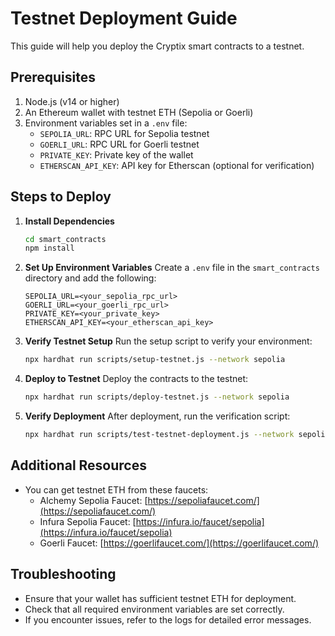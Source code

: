 # Testnet Deployment Guide

This guide will help you deploy the Cryptix smart contracts to a testnet.

## Prerequisites

1. Node.js (v14 or higher)
2. An Ethereum wallet with testnet ETH (Sepolia or Goerli)
3. Environment variables set in a `.env` file:
   - `SEPOLIA_URL`: RPC URL for Sepolia testnet
   - `GOERLI_URL`: RPC URL for Goerli testnet
   - `PRIVATE_KEY`: Private key of the wallet
   - `ETHERSCAN_API_KEY`: API key for Etherscan (optional for verification)

## Steps to Deploy

1. **Install Dependencies**
   ```bash
   cd smart_contracts
   npm install
   ```

2. **Set Up Environment Variables**
   Create a `.env` file in the `smart_contracts` directory and add the following:
   ```plaintext
   SEPOLIA_URL=<your_sepolia_rpc_url>
   GOERLI_URL=<your_goerli_rpc_url>
   PRIVATE_KEY=<your_private_key>
   ETHERSCAN_API_KEY=<your_etherscan_api_key>
   ```

3. **Verify Testnet Setup**
   Run the setup script to verify your environment:
   ```bash
   npx hardhat run scripts/setup-testnet.js --network sepolia
   ```

4. **Deploy to Testnet**
   Deploy the contracts to the testnet:
   ```bash
   npx hardhat run scripts/deploy-testnet.js --network sepolia
   ```

5. **Verify Deployment**
   After deployment, run the verification script:
   ```bash
   npx hardhat run scripts/test-testnet-deployment.js --network sepolia
   ```

## Additional Resources
- You can get testnet ETH from these faucets:
  - Alchemy Sepolia Faucet: [https://sepoliafaucet.com/](https://sepoliafaucet.com/)
  - Infura Sepolia Faucet: [https://infura.io/faucet/sepolia](https://infura.io/faucet/sepolia)
  - Goerli Faucet: [https://goerlifaucet.com/](https://goerlifaucet.com/)
  
## Troubleshooting
- Ensure that your wallet has sufficient testnet ETH for deployment.
- Check that all required environment variables are set correctly.
- If you encounter issues, refer to the logs for detailed error messages.

